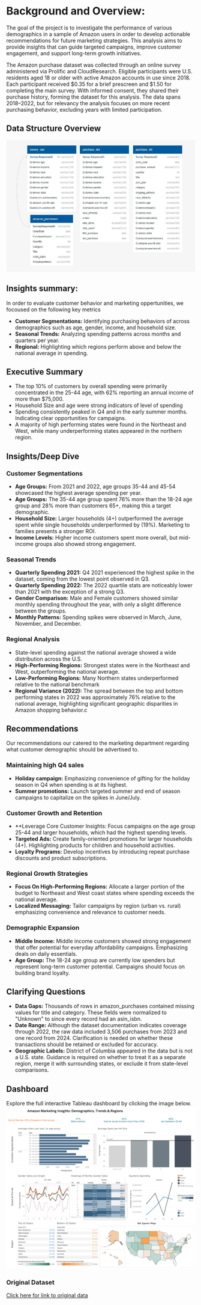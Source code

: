 # Background and Overview: 
The goal of the project is to investigate the performance of various demographics in a sample of Amazon users in order to develop actionable recommendations for future marketing strategies. This analysis aims to provide insights that can guide targeted campaigns, improve customer engagement, and support long-term growth initiatives. 

The Amazon purchase dataset was collected through an online survey administered via Prolific and CloudResearch. Eligible participants were U.S. residents aged 18 or older with active Amazon accounts in use since 2018. Each participant received $0.35 for a brief prescreen and $1.50 for completing the main survey. With informed consent, they shared their purchase history, forming the dataset for this analysis. The data spans 2018–2022, but for relevancy the analysis focuses on more recent purchasing behavior, excluding years with limited participation. 

## Data Structure Overview
![Dashboard Preview](Images/DBD.JPG)

## Insights summary:  
In order to evaluate customer behavior and marketing oppertunities, we focoused on the following key metrics 

* **Customer Segmentations:** Identifying purchasing behaviors of across demographics such as age, gender, income, and household size.  
* **Seasonal Trends:** Analyzing spending patterns across months and quarters per year. 
* **Regional:** Highlighting which regions perform above and below the national average in spending.

## Executive Summary 
* The top 10% of customers by overall spending were primarily concentrated in the 25-44 age, with 62% reporting an annual income of more than $75,000. 
* Household Size and age were strong indicators of level of spending 
* Spending consistently peaked in Q4 and in the early summer months. Indicating clear opportunities for campaigns.  
* A majority of high performing states were found in the Northeast and West, while many underperforming states appeared in the northern region.

## Insights/Deep Dive 

### Customer Segmentations 
* **Age Groups:** From 2021 and 2022, age groups 35-44 and 45-54 showcased the highest average spending per year. 
* **Age Groups:** The 35-44 age group spent 76% more than the 18-24 age group and 28% more than customers 65+, making this a target demographic. 
* **Household Size:** Larger households (4+) outperformed the average spent while single households underperformed by (19%). Marketing to families presents a stronger ROI.  
* **Income Levels:** Higher income customers spent more overall, but mid-income groups also showed strong engagement.

### Seasonal Trends 
* **Quarterly Spending 2021:** Q4 2021 experienced the highest spike in the dataset, coming from the lowest point observed in Q3.  
* **Quarterly Spending 2022:** The 2022 quartile stats are noticeably lower than 2021 with the exception of a strong Q3. 
* **Gender Comparison:** Male and Female customers showed similar monthly spending throughout the year, with only a slight difference between the groups. 
* **Monthly Patterns:** Spending spikes were observed in March, June, November, and December.

### Regional Analysis 
* State-level spending against the national average showed a wide distribution across the U.S. 
* **High-Performing Regions:** Strongest states were in the Northeast and West, outperforming the national average. 
* **Low-Performing Regions:** Many Northern states underperformed relative to the national benchmark 
* **Regional Variance (2022):** The spread between the top and bottom performing states in 2022 was approximately 76% relative to the national average, highlighting significant geographic disparities in Amazon shopping behavior.c 
  
## Recommendations
Our recommendations our catered to the marketing department regarding what customer demographic should be advertised to. 

### Maintaining high Q4 sales 
* **Holiday campaign:** Emphasizing convenience of gifting for the holiday season in Q4 when spending is at its highest.  
* **Summer promotions:** Launch targeted summer and end of season campaigns to capitalize on the spikes in June/July. 
### Customer Growth and Retention 
* **Leverage Core Customer Insights: Focus campaigns on the age group 25-44 and larger households, which had the highest spending levels. 
* **Targeted Ads:** Create family-oriented promotions for larger households (4+). Highlighting products for children and household activities.  
* **Loyalty Programs:** Develop incentives by introducing repeat purchase discounts and product subscriptions. 
### Regional Growth Strategies 
* **Focus On High-Performing Regions:** Allocate a larger portion of the budget to Northeast and West coast states where spending exceeds the national average. 
* **Localized Messaging:** Tailor campaigns by region (urban vs. rural) emphasizing convenience and relevance to customer needs. 
### Demographic Expansion 
* **Middle Income:** Middle income customers showed strong engagement that offer potential for everyday affordability campaigns. Emphasizing deals on daily essentials. 
* **Age Group:** The 18-24 age group are currently low spenders but represent long-term customer potential. Campaigns should focus on building brand loyalty.


## Clarifying Questions
* **Data Gaps:** Thousands of rows in amazon_purchases contained missing values for title and category. These fields were normalized to "Unknown" to since every record had an asin_isbn. 
* **Date Range:** Although the dataset documentation indicates coverage through 2022, the raw data included 3,506 purchases from 2023 and one record from 2024. Clarification is needed on whether these transactions should be retained or excluded for accuracy. 
* **Geographic Labels:** District of Columbia appeared in the data but is not a U.S. state. Guidance is required on whether to treat it as a separate region, merge it with surrounding states, or exclude it from state-level comparisons.

## Dashboard 
Explore the full interactive Tableau dashboard by clicking the image below.
[![Amazon Dashboard](Images/Amazon%20SS.png)](https://public.tableau.com/views/AmazonMarketingInsightsDemographicsTrendsRegions/AmazonDB?:language=en-US&:sid=&:redirect=auth&:display_count=n&:origin=viz_share_link)

### Original Dataset  
[Click here for link to original data](https://dataverse.harvard.edu/dataset.xhtml?persistentId=doi%3A10.7910%2FDVN%2FYGLYDY)
